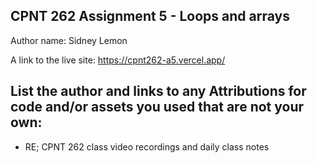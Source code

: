 ## CPNT 262 Assignment 5 - Loops and arrays

Author name: Sidney Lemon

A link to the live site: https://cpnt262-a5.vercel.app/

## List the author and links to any Attributions for code and/or assets you used that are not your own:

- RE; CPNT 262 class video recordings and daily class notes
